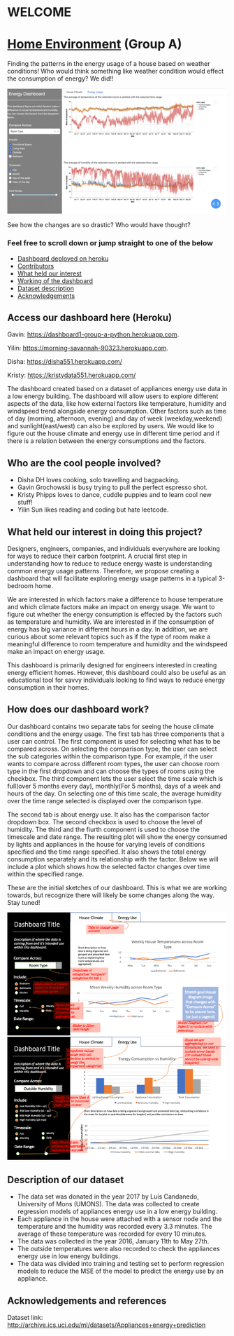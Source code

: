 # WELCOME
#  [Home Environment](https://dashboard1-group-a-python.herokuapp.com) (Group A)

Finding the patterns in the energy usage of a house based on weather conditions! Who would think something like weather condition would effect the consumption of energy? We did!!

<img src ="assets/ezgif-1-9720e4a1fc.gif" width="500px">
 
See how the changes are so drastic? Who would have thought?

### Feel free to scroll down or jump straight to one of the below

- [Dashboard deployed on heroku](#access-our-dashboard-here-(Heroku))
- [Contributors](#who-are-the-cool-people-involved)
- [What held our interest](#What-held-our-interest-in-doing-this-project)
- [Working of the dashboard](#How-does-our-dashboard-work)
- [Dataset description](#Description-of-our-dataset)
- [Acknowledgements](#Acknowledgements-and-references)
 

## Access our dashboard here (Heroku)

Gavin: https://dashboard1-group-a-python.herokuapp.com.

Yilin: https://morning-savannah-90323.herokuapp.com.

Disha: https://disha551.herokuapp.com/

Kristy: https://kristydata551.herokuapp.com/

The dashboard created based on a dataset of appliances energy use data in a low energy building. The dashboard will allow users to explore different aspects of the data, like how external factors like temperature, humidity and windspeed trend alongside energy consumption. Other factors such as time of day (morning, afternoon, evening) and day of week (weekday,weekend) and sunlight(east/west) can also be explored by users.  We would like to figure out the house climate and energy use in different time period and if there is a relation between the energy consumptions and the factors. 

## Who are the cool people involved?

- Disha DH loves cooking, solo travelling and bagpacking.
- Gavin Grochowski is busy trying to pull the perfect espresso shot.
- Kristy Phipps loves to dance, cuddle puppies and to learn cool new stuff!
- Yilin Sun likes reading and coding but hate leetcode. 

## What held our interest in doing this project?

Designers, engineers, companies, and individuals everywhere are looking for ways to reduce their carbon footprint. A crucial first step in understanding how to reduce to reduce energy waste is understanding common energy usage patterns.  Therefore, we propose creating a dashboard that will facilitate exploring energy usage patterns in a typical 3-bedroom home. 

We are interested in which factors make a difference to house temperature and which climate factors make an impact on energy usage. We want to figure out whether the energy consumption is effected by the factors such as temperature and humidity. We are interested in if the consumption of energy has big variance in different hours in a day. In addition, we are curious about some relevant topics such as if the type of room make a meaningful difference to room temperature and humidity and the windspeed make an impact on energy usage. 

This dashboard is primarily designed for engineers interested in creating energy efficient homes. However, this dashboard could also be useful as an educational tool for savvy individuals looking to find ways to reduce energy consumption in their homes. 


## How does our dashboard work?

Our dashboard contains two separate tabs for seeing the house climate conditions and the energy usage. The first tab has three components that a user can control. The first component is used for selecting what has to be compared across. On selecting the comparison type, the user can select the sub categories within the comparison type. For example, if the user wants to compare across different room types, the user can choose room type in the first dropdown and can choose the types of rooms using the checkbox. The third component lets the user select the time scale which is full(over 5 months every day), monthly(For 5 months), days of a week and hours of the day. On selecting one of this time scale, the average humidity over the time range selected is displayed over the comparison type.  

The second tab is about energy use. It also has the comparison factor dropdown box.  The second checkbox is used to choose the level of humidity. The third and the fiurth component is used to choose the timescale and date range. The resulting plot will show the energy consumed by lights and appliances in the house for varying levels of conditions specified and the time range specified. It also shows the total energy consumption separately and its relationship with the factor. Below we will include a plot which shows how the selected factor changes over time within the specified range.

These are the initial sketches of our dashboard. This is what we are working towards, but recognize there will likely be some changes along the way. Stay tuned!  

<img src ="assets/sketch_tab1.png" width="500px">
<img src ="assets/sketch_tab2.png" width="500px">


## Description of our dataset

* The data set was donated in the year 2017 by Luis Candanedo, University of Mons (UMONS). The data was collected to create regression models of appliances energy use in a low energy building.
* Each appliance in the house were attached with a sensor node and the temperature and the humidity was recorded every 3.3 minutes. The average of these temperature was recorded for every 10 minutes.
* The data was collected in the year 2016, January 11th to May 27th.
* The outside temperatures were also recorded to check the appliances energy use in low energy buildings.
* The data was divided into training and testing set to perform regression models to reduce the MSE of the model to predict the energy use by an appliance.

## Acknowledgements and references 

Dataset link: http://archive.ics.uci.edu/ml/datasets/Appliances+energy+prediction

